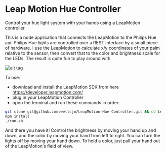 Leap Motion Hue Controller
==========================

Control your hue light system with your hands using a LeapMotion controller.

This is a node application that connects the LeapMotion to the Philips Hue api.  Philips Hue lights are controlled over a REST interface by a small piece of hardware.  I use the LeapMotion to calculate x/y coordinates of your palm relative to the sensor, then convert that to the color and brightness scale for the LEDs.  The result is quite fun to play around with.

![alt tag](http://i.imgur.com/obSkYW9.gif)

To use:
- download and install the LeapMotion SDK from here https://developer.leapmotion.com/
- plug in your LeapMotion Controller
- open the terminal and run these commands in order:
```bash
git clone git@github.com:wellsjo/LeapMotion-Hue-Controller.git && cd LeapMotion-Hue-Controller
npm install
./run.sh
```

And there you have it!  Control the brightness by moving your hand up and down, and the color by moving your hand from left to right.  You can turn the lights off by moving your hand down.  To hold a color, just pull your hand out of the LeapMotion's field of view.
